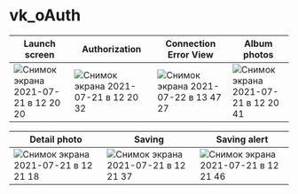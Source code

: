 # vk_oAuth

Launch screen | Authorization | Connection Error View | Album photos
--- | --- | --- | ---
![Снимок экрана 2021-07-21 в 12 20 20](https://user-images.githubusercontent.com/76963888/126465117-b02a8030-8fc3-4e0f-b17d-a2696f79a19a.png)|![Снимок экрана 2021-07-21 в 12 20 32](https://user-images.githubusercontent.com/76963888/126465128-ae45609f-555c-45ee-b9c7-30e53272d768.png)|![Снимок экрана 2021-07-22 в 13 47 27](https://user-images.githubusercontent.com/76963888/126627817-2c88c502-75e7-4f73-90d0-3bee130f6d7b.png)|![Снимок экрана 2021-07-21 в 12 20 41](https://user-images.githubusercontent.com/76963888/126465145-1ce3ca16-cd20-4b82-a8e6-8646033e8a03.png)


Detail photo | Saving | Saving alert
--- | --- | ---
![Снимок экрана 2021-07-21 в 12 21 18](https://user-images.githubusercontent.com/76963888/126465153-ba2c1e4c-cb26-479a-9604-299174a21bd6.png)|![Снимок экрана 2021-07-21 в 12 21 37](https://user-images.githubusercontent.com/76963888/126465163-09f7423f-dbef-4248-9c9e-ff836d57ee61.png)|![Снимок экрана 2021-07-21 в 12 21 46](https://user-images.githubusercontent.com/76963888/126465174-94bf651c-52f4-45e6-87f8-b607edb28631.png)
